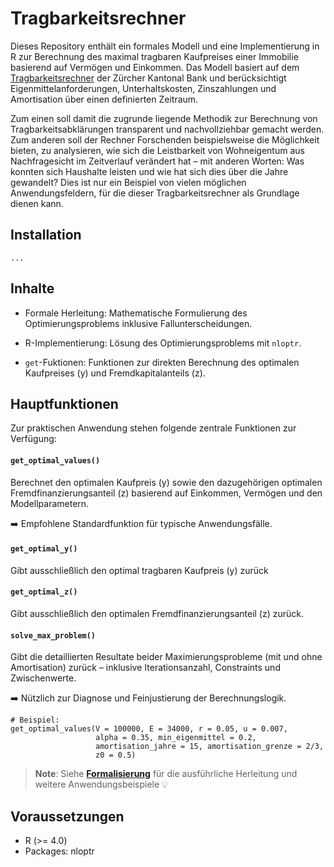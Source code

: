 # Tragbarkeitsrechner


Dieses Repository enthält ein formales Modell und eine Implementierung in R zur Berechnung des maximal tragbaren Kaufpreises einer Immobilie basierend auf Vermögen und Einkommen. Das Modell basiert auf dem [Tragbarkeitsrechner](https://www.zkb.ch/de/private/hypotheken-immobilien/rechner-hilfsmittel/hypothekenrechner.html/) der Zürcher Kantonal Bank und berücksichtigt Eigenmittelanforderungen, Unterhaltskosten, Zinszahlungen und Amortisation über einen definierten Zeitraum. 

Zum einen soll damit die zugrunde liegende Methodik zur Berechnung von Tragbarkeitsabklärungen transparent und nachvollziehbar gemacht werden. Zum anderen soll der Rechner Forschenden beispielsweise die Möglichkeit bieten, zu analysieren, wie sich die Leistbarkeit von Wohneigentum aus Nachfragesicht im Zeitverlauf verändert hat – mit anderen Worten: Was konnten sich Haushalte leisten und wie hat sich dies über die Jahre gewandelt? Dies ist nur ein Beispiel von vielen möglichen Anwendungsfeldern, für die dieser Tragbarkeitsrechner als Grundlage dienen kann.

## Installation

```
...
```

## Inhalte
- Formale Herleitung: Mathematische Formulierung des Optimierungsproblems inklusive Fallunterscheidungen.

- R-Implementierung: Lösung des Optimierungsproblems mit `nloptr`.

- `get`-Fuktionen: Funktionen zur direkten Berechnung des optimalen Kaufpreises (y) und Fremdkapitalanteils (z).


## Hauptfunktionen
Zur praktischen Anwendung stehen folgende zentrale Funktionen zur Verfügung:

#### `get_optimal_values()`
Berechnet den optimalen Kaufpreis (y) sowie den dazugehörigen optimalen Fremdfinanzierungsanteil (z) basierend auf Einkommen, Vermögen und den Modellparametern.

➡️ Empfohlene Standardfunktion für typische Anwendungsfälle.

#### `get_optimal_y()`
Gibt ausschließlich den optimal tragbaren Kaufpreis (y) zurück

#### `get_optimal_z()`
Gibt ausschließlich den optimalen Fremdfinanzierungsanteil (z) zurück.

#### `solve_max_problem()`
Gibt die detaillierten Resultate beider Maximierungsprobleme (mit und ohne Amortisation) zurück – inklusive Iterationsanzahl, Constraints und Zwischenwerte.

➡️ Nützlich zur Diagnose und Feinjustierung der Berechnungslogik.

```
# Beispiel:
get_optimal_values(V = 100000, E = 34000, r = 0.05, u = 0.007,
                   alpha = 0.35, min_eigenmittel = 0.2,
                   amortisation_jahre = 15, amortisation_grenze = 2/3,
                   z0 = 0.5)
```

> **Note**:
 Siehe **[Formalisierung](https://statdm.ji.ktzh.ch:8788/STAT/tragbarkeitsrechner/src/branch/main/Formalisierung.html)** für die ausführliche Herleitung und weitere Anwendungsbeispiele :bulb:




## Voraussetzungen
- R (>= 4.0)
- Packages: nloptr


